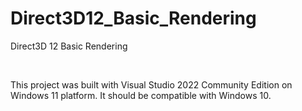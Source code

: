 # Direct3D12_Basic_Rendering
Direct3D 12 Basic Rendering

<br />

This project was built with Visual Studio 2022 Community Edition on Windows 11 platform. It should be compatible with Windows 10.


